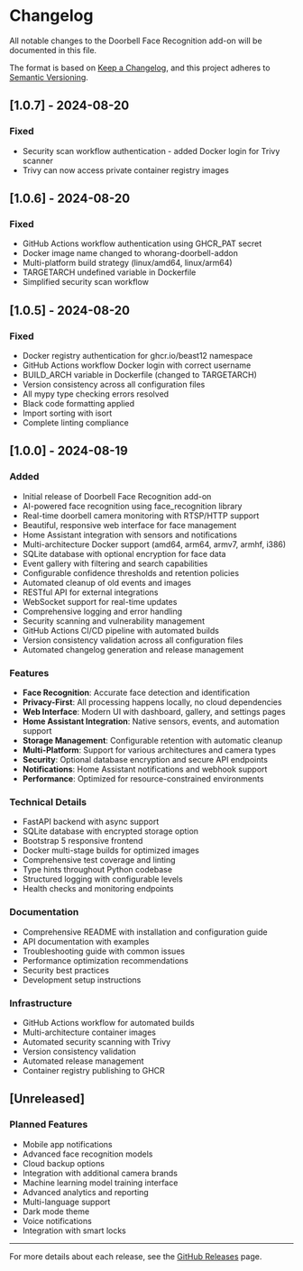 # Changelog

All notable changes to the Doorbell Face Recognition add-on will be documented in this file.

The format is based on [Keep a Changelog](https://keepachangelog.com/en/1.0.0/),
and this project adheres to [Semantic Versioning](https://semver.org/spec/v2.0.0.html).

## [1.0.7] - 2024-08-20

### Fixed
- Security scan workflow authentication - added Docker login for Trivy scanner
- Trivy can now access private container registry images

## [1.0.6] - 2024-08-20

### Fixed
- GitHub Actions workflow authentication using GHCR_PAT secret
- Docker image name changed to whorang-doorbell-addon
- Multi-platform build strategy (linux/amd64, linux/arm64)
- TARGETARCH undefined variable in Dockerfile
- Simplified security scan workflow

## [1.0.5] - 2024-08-20

### Fixed
- Docker registry authentication for ghcr.io/beast12 namespace
- GitHub Actions workflow Docker login with correct username
- BUILD_ARCH variable in Dockerfile (changed to TARGETARCH)
- Version consistency across all configuration files
- All mypy type checking errors resolved
- Black code formatting applied
- Import sorting with isort
- Complete linting compliance

## [1.0.0] - 2024-08-19

### Added
- Initial release of Doorbell Face Recognition add-on
- AI-powered face recognition using face_recognition library
- Real-time doorbell camera monitoring with RTSP/HTTP support
- Beautiful, responsive web interface for face management
- Home Assistant integration with sensors and notifications
- Multi-architecture Docker support (amd64, arm64, armv7, armhf, i386)
- SQLite database with optional encryption for face data
- Event gallery with filtering and search capabilities
- Configurable confidence thresholds and retention policies
- Automated cleanup of old events and images
- RESTful API for external integrations
- WebSocket support for real-time updates
- Comprehensive logging and error handling
- Security scanning and vulnerability management
- GitHub Actions CI/CD pipeline with automated builds
- Version consistency validation across all configuration files
- Automated changelog generation and release management

### Features
- **Face Recognition**: Accurate face detection and identification
- **Privacy-First**: All processing happens locally, no cloud dependencies
- **Web Interface**: Modern UI with dashboard, gallery, and settings pages
- **Home Assistant Integration**: Native sensors, events, and automation support
- **Storage Management**: Configurable retention with automatic cleanup
- **Multi-Platform**: Support for various architectures and camera types
- **Security**: Optional database encryption and secure API endpoints
- **Notifications**: Home Assistant notifications and webhook support
- **Performance**: Optimized for resource-constrained environments

### Technical Details
- FastAPI backend with async support
- SQLite database with encrypted storage option
- Bootstrap 5 responsive frontend
- Docker multi-stage builds for optimized images
- Comprehensive test coverage and linting
- Type hints throughout Python codebase
- Structured logging with configurable levels
- Health checks and monitoring endpoints

### Documentation
- Comprehensive README with installation and configuration guide
- API documentation with examples
- Troubleshooting guide with common issues
- Performance optimization recommendations
- Security best practices
- Development setup instructions

### Infrastructure
- GitHub Actions workflow for automated builds
- Multi-architecture container images
- Automated security scanning with Trivy
- Version consistency validation
- Automated release management
- Container registry publishing to GHCR

## [Unreleased]

### Planned Features
- Mobile app notifications
- Advanced face recognition models
- Cloud backup options
- Integration with additional camera brands
- Machine learning model training interface
- Advanced analytics and reporting
- Multi-language support
- Dark mode theme
- Voice notifications
- Integration with smart locks

---

For more details about each release, see the [GitHub Releases](https://github.com/Beast12/whorang/releases) page.
